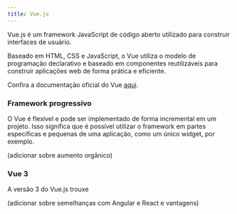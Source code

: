 ```yaml
---
title: Vue.js
---
```


Vue.js é um framework JavaScript de código aberto utilizado para construir interfaces de usuário.

Baseado em HTML, CSS e JavaScript, o Vue utiliza o modelo de programação declarativo e baseado em componentes reutilizáveis para construir aplicações web de forma prática e eficiente.

Confira a documentação oficial do Vue <a href="https://vuejs.org/">aqui</a>.

### Framework progressivo

O Vue é flexível e pode ser implementado de forma incremental em um projeto. Isso significa que é possível utilizar o framework em partes específicas e pequenas de uma aplicação, como um único widget, por exemplo.

(adicionar sobre aumento orgânico)

### Vue 3

A versão 3 do Vue.js trouxe

(adicionar sobre semelhanças com Angular e React e vantagens)